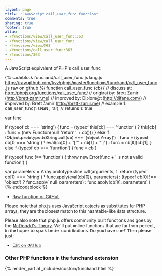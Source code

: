 ```yaml
---
layout: page
title: "JavaScript call_user_func function"
comments: true
sharing: true
footer: true
alias:
- /functions/view/call_user_func:363
- /functions/view/call_user_func
- /functions/view/363
- /functions/call_user_func:363
- /functions/363
---
```

<!-- Generated by Rakefile:build -->
A JavaScript equivalent of PHP's call_user_func

{% codeblock funchand/call_user_func.js lang:js https://raw.github.com/kvz/phpjs/master/functions/funchand/call_user_func.js raw on github %}
function call_user_func (cb) {
  //  discuss at: http://phpjs.org/functions/call_user_func/
  // original by: Brett Zamir (http://brett-zamir.me)
  // improved by: Diplom@t (http://difane.com/)
  // improved by: Brett Zamir (http://brett-zamir.me)
  //   example 1: call_user_func('isNaN', 'a');
  //   returns 1: true

  var func

  if (typeof cb === 'string') {
    func = (typeof this[cb] === 'function') ? this[cb] : func = (new Function(null, 'return ' + cb))()
  } else if (Object.prototype.toString.call(cb) === '[object Array]') {
    func = (typeof cb[0] === 'string') ? eval(cb[0] + "['" + cb[1] + "']") : func = cb[0][cb[1]]
  } else if (typeof cb === 'function') {
    func = cb
  }

  if (typeof func !== 'function') {
    throw new Error(func + ' is not a valid function')
  }

  var parameters = Array.prototype.slice.call(arguments, 1)
  return (typeof cb[0] === 'string') ? func.apply(eval(cb[0]), parameters) : (typeof cb[0] !== 'object') ? func.apply(
    null, parameters) : func.apply(cb[0], parameters)
}
{% endcodeblock %}

 - [Raw function on GitHub](https://github.com/kvz/phpjs/blob/master/functions/funchand/call_user_func.js)

Please note that php.js uses JavaScript objects as substitutes for PHP arrays, they are 
the closest match to this hashtable-like data structure. 

Please also note that php.js offers community built functions and goes by the 
[McDonald's Theory](https://medium.com/what-i-learned-building/9216e1c9da7d). We'll put online 
functions that are far from perfect, in the hopes to spark better contributions. 
Do you have one? Then please just: 

 - [Edit on GitHub](https://github.com/kvz/phpjs/edit/master/functions/funchand/call_user_func.js)


### Other PHP functions in the funchand extension
{% render_partial _includes/custom/funchand.html %}

